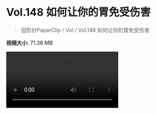 # Vol.148 如何让你的胃免受伤害

> 回形针PaperClip / Vol / Vol.148 如何让你的胃免受伤害

**视频大小**: 71.36 MB

<div class="video"><video src="https://file.hsyhx.top/video/PaperClip/Vol/148.mp4" controls preload>🤔 您的浏览器不支持 video 标签</video></div>